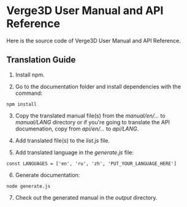 # Verge3D User Manual and API Reference

Here is the source code of Verge3D User Manual and API Reference.

## Translation Guide

1. Install npm.

2. Go to the documentation folder and install dependencies with the command:
```
npm install
```

3. Copy the translated manual file(s) from the *manual/en/...* to *manual/LANG* directory or if you're going to translate the API documenation, copy from *api/en/...* to *api/LANG*.

4. Add translated file(s) to the *list.js* file.

5. Add translated language in the *generate.js* file:
```
const LANGUAGES = ['en', 'ru', 'zh', 'PUT_YOUR_LANGUAGE_HERE']
```

6. Generate documentation:
```
node generate.js
```

7. Check out the generated manual in the *output* directory.
